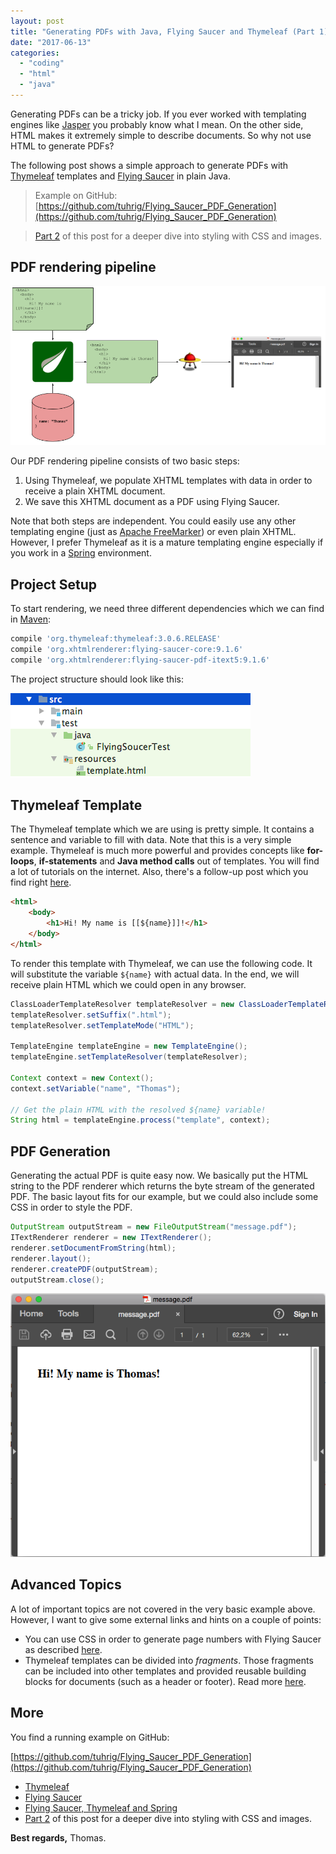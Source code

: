 ```yaml
---
layout: post
title: "Generating PDFs with Java, Flying Saucer and Thymeleaf (Part 1)"
date: "2017-06-13"
categories: 
  - "coding"
  - "html"
  - "java"
---
```


Generating PDFs can be a tricky job. 
If you ever worked with templating engines like [Jasper](https://www.jaspersoft.com) you probably know what I mean. 
On the other side, HTML makes it extremely simple to describe documents. 
So why not use HTML to generate PDFs?

The following post shows a simple approach to generate PDFs with [Thymeleaf](http://www.thymeleaf.org) templates and [Flying Saucer](https://github.com/flyingsaucerproject/flyingsaucer) in plain Java.

> Example on GitHub: [https://github.com/tuhrig/Flying_Saucer_PDF_Generation](https://github.com/tuhrig/Flying_Saucer_PDF_Generation)

> [Part 2](http://tuhrig.de/generating-pdfs-with-java-flying-saucer-and-thymeleaf-part-2/) of this post for a deeper dive into styling with CSS and images.

## PDF rendering pipeline

![](/images/2017/06/rendering.png)

Our PDF rendering pipeline consists of two basic steps:

1. Using Thymeleaf, we populate XHTML templates with data in order to receive a plain XHTML document.
2. We save this XHTML document as a PDF using Flying Saucer.

Note that both steps are independent. 
You could easily use any other templating engine (just as [Apache FreeMarker](http://freemarker.org)) or even plain XHTML. 
However, I prefer Thymeleaf as it is a mature templating engine especially if you work in a [Spring](https://spring.io/) environment.

## Project Setup

To start rendering, we need three different dependencies which we can find in [Maven](https://mvnrepository.com/):

```groovy
compile 'org.thymeleaf:thymeleaf:3.0.6.RELEASE'
compile 'org.xhtmlrenderer:flying-saucer-core:9.1.6'
compile 'org.xhtmlrenderer:flying-saucer-pdf-itext5:9.1.6'
```

The project structure should look like this:

![](/images/2017/06/project.png)

## Thymeleaf Template

The Thymeleaf template which we are using is pretty simple. 
It contains a sentence and variable to fill with data. 
Note that this is a very simple example. 
Thymeleaf is much more powerful and provides concepts like **for-loops**, **if-statements** and **Java method calls** out of templates. 
You will find a lot of tutorials on the internet.
Also, there's a follow-up post which you find right [here](/generating-pdfs-with-java-flying-saucer-and-thymeleaf-part-2).

```html
<html>
    <body>
        <h1>Hi! My name is [[${name}]]!</h1>
    </body>
</html>
```

To render this template with Thymeleaf, we can use the following code. 
It will substitute the variable `${name}` with actual data. 
In the end, we will receive plain HTML which we could open in any browser.

```java
ClassLoaderTemplateResolver templateResolver = new ClassLoaderTemplateResolver();
templateResolver.setSuffix(".html");
templateResolver.setTemplateMode("HTML");

TemplateEngine templateEngine = new TemplateEngine();
templateEngine.setTemplateResolver(templateResolver);

Context context = new Context();
context.setVariable("name", "Thomas");

// Get the plain HTML with the resolved ${name} variable!
String html = templateEngine.process("template", context);
```

## PDF Generation

Generating the actual PDF is quite easy now. 
We basically put the HTML string to the PDF renderer which returns the byte stream of the generated PDF. 
The basic layout fits for our example, but we could also include some CSS in order to style the PDF.

```java
OutputStream outputStream = new FileOutputStream("message.pdf");
ITextRenderer renderer = new ITextRenderer();
renderer.setDocumentFromString(html);
renderer.layout();
renderer.createPDF(outputStream);
outputStream.close();
```

![](/images/2017/06/pdf.png)

## Advanced Topics

A lot of important topics are not covered in the very basic example above. 
However, I want to give some external links and hints on a couple of points:

- You can use CSS in order to generate page numbers with Flying Saucer as described [here](https://stackoverflow.com/questions/17953829/with-flying-saucer-how-do-i-generate-a-pdf-with-a-page-number-and-page-total-on).
- Thymeleaf templates can be divided into _fragments_. 
Those fragments can be included into other templates and provided reusable building blocks for documents (such as a header or footer). 
Read more [here](https://stackoverflow.com/questions/17953829/with-flying-saucer-how-do-i-generate-a-pdf-with-a-page-number-and-page-total-on).

## More

You find a running example on GitHub:

[https://github.com/tuhrig/Flying_Saucer_PDF_Generation](https://github.com/tuhrig/Flying_Saucer_PDF_Generation)

- [Thymeleaf](http://www.thymeleaf.org/)
- [Flying Saucer](https://github.com/flyingsaucerproject/flyingsaucer)
- [Flying Saucer, Thymeleaf and Spring](https://stackoverflow.com/questions/23173485/flying-saucer-thymeleaf-and-spring)
- [Part 2](http://tuhrig.de/generating-pdfs-with-java-flying-saucer-and-thymeleaf-part-2/) of this post for a deeper dive into styling with CSS and images.

**Best regards,** Thomas.
